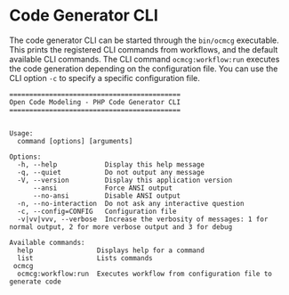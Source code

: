 # Code Generator CLI

The code generator CLI can be started through the `bin/ocmcg` executable. This prints the registered CLI commands from 
workflows, and the default available CLI commands. The CLI command `ocmcg:workflow:run` executes the code generation 
depending on the configuration file. You can use the CLI option `-c` to specify a specific configuration file.

```
===========================================
Open Code Modeling - PHP Code Generator CLI
===========================================


Usage:
  command [options] [arguments]

Options:
  -h, --help            Display this help message
  -q, --quiet           Do not output any message
  -V, --version         Display this application version
      --ansi            Force ANSI output
      --no-ansi         Disable ANSI output
  -n, --no-interaction  Do not ask any interactive question
  -c, --config=CONFIG   Configuration file
  -v|vv|vvv, --verbose  Increase the verbosity of messages: 1 for normal output, 2 for more verbose output and 3 for debug

Available commands:
  help                Displays help for a command
  list                Lists commands
 ocmcg
  ocmcg:workflow:run  Executes workflow from configuration file to generate code
```
